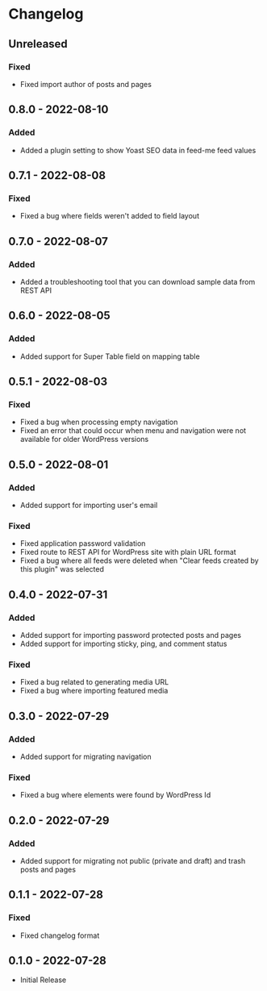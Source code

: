 # Changelog

## Unreleased

### Fixed
- Fixed import author of posts and pages

## 0.8.0 - 2022-08-10

### Added
- Added a plugin setting to show Yoast SEO data in feed-me feed values

## 0.7.1 - 2022-08-08

### Fixed
- Fixed a bug where fields weren't added to field layout

## 0.7.0 - 2022-08-07

### Added
- Added a troubleshooting tool that you can download sample data from REST API

## 0.6.0 - 2022-08-05

### Added
- Added support for Super Table field on mapping table

## 0.5.1 - 2022-08-03

### Fixed
- Fixed a bug when processing empty navigation
- Fixed an error that could occur when menu and navigation were not available for older WordPress versions 

## 0.5.0 - 2022-08-01

### Added
- Added support for importing user's email

### Fixed
- Fixed application password validation
- Fixed route to REST API for WordPress site with plain URL format
- Fixed a bug where all feeds were deleted when "Clear feeds created by this plugin" was selected

## 0.4.0 - 2022-07-31

### Added
- Added support for importing password protected posts and pages
- Added support for importing sticky, ping, and comment status

### Fixed
- Fixed a bug related to generating media URL
- Fixed a bug where importing featured media

## 0.3.0 - 2022-07-29

### Added
- Added support for migrating navigation

### Fixed
- Fixed a bug where elements were found by WordPress Id

## 0.2.0 - 2022-07-29

### Added
- Added support for migrating not public (private and draft) and trash posts and pages

## 0.1.1 - 2022-07-28

### Fixed
- Fixed changelog format

## 0.1.0 - 2022-07-28

- Initial Release